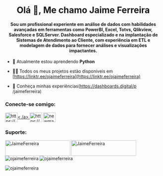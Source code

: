 <h1 align="center">Olá 👋, Me chamo Jaime Ferreira</h1>
<h4 align="center">Sou um profissional experiente em análise de dados com habilidades avançadas em ferramentas como PowerBI, Excel, Totvs, Qlikview, Salesforce e SQLServer. Dashboard especializado e na implantação de Sistemas de Atendimento ao Cliente, com experiência em ETL e modelagem de dados para fornecer análises e visualizações impactantes.</h4>

- 🌱 Atualmente estou aprendendo **Python**

- 👨‍💻 Todos os meus projetos estão disponíveis em [https://linktr.ee/ojaimeferreira](https://linktr.ee/ojaimeferreira)

- 📄 Conheça minhas experiências(https://dashboards.digital/p /jaimeferreira)

<h3 align="left">Conecte-se comigo:</h3>
<p align="left">
<a href="https://linkedin.com/in/https://www.linkedin. com/in/jaime-ferreira-09a65913a/" target="blank"><img align="center" src="https://raw.githubusercontent.com/rahuldkjain/github-profile-readme-generator/master/src /images/icons/Social/linked-in-alt.svg" alt="https://www.linkedin.com/in/jaime-ferreira-09a65913a/" height="30" width="40" />< /a>
<a href="https://instagram.com/https://www.instagram.com/ojaimeferreira/" target="blank"><img align="center" src="https://raw .githubusercontent.com/rahuldkjain/github-profile-readme-generator/master/src/images/icons/Social/instagram.svg" alt="https://www.instagram.com/ojaimeferreira/" height="30" width="40" /></a>
<a href="https://discord.gg/newmachine_" target="blank"><img align="center" src="https://raw.githubusercontent. com/rahuldkjain/github-profile-readme-generator/master/src/images/icons/Social/discord.svg" alt="newmachine_" height="30" width="40" /></a> </
p >

<h3 align="left">Suporte:</h3>
<p> <a href="https://www.buymeacoffee.com/JaimeFerreira"> <img align="left" src="https://cdn .buymeacoffee.com/buttons/v2/default-yellow.png" height="50" width="210" alt="JaimeFerreira" /></a> <a href="https://ko-fi.com /JaimeFerreira"> <img align="left" src="https://cdn.ko-fi.com/cdn/kofi3.png?v=3" height="50" width="210" alt="JaimeFerreira " /></a> </p><br><br>

<p><img align="left" src="https://github-readme-stats.vercel.app/api/top-langs?username=ojaimeferreira&show_icons=true&locale=en&layout=compact" alt="ojaimeferreira" /> </p>

<p> <img align="center" src="https://github-readme-stats.vercel.app/api?username=ojaimeferreira&show_icons=true&locale=en" alt="ojaimeferreira" /> </p>

<p><img align="center" src="https://github-readme-streak-stats.herokuapp.com/?user=ojaimeferreira&" alt="ojaimeferreira" /></p>

